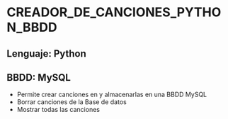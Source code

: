 # CREADOR_DE_CANCIONES_PYTHON_BBDD
## Lenguaje: Python
## BBDD: MySQL
  * Permite crear canciones en y almacenarlas en una BBDD MySQL
  * Borrar canciones de la Base de datos
  * Mostrar todas las canciones

